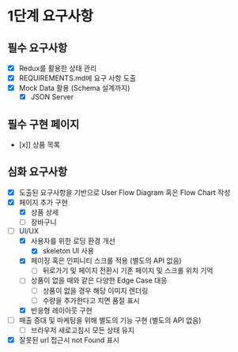 # 1단계 요구사항

## 필수 요구사항

- [x] Redux를 활용한 상태 관리
- [x] REQUIREMENTS.md에 요구 사항 도출
- [x] Mock Data 활용 (Schema 설계까지)
  - [x] JSON Server

## 필수 구현 페이지

- [x]] 상품 목록

## 심화 요구사항

- [x] 도출된 요구사항을 기반으로 User Flow Diagram 혹은 Flow Chart 작성
- [x] 페이지 추가 구현
  - [x] 상품 상세
  - [ ] 장바구니
- [ ] UI/UX
  - [x] 사용자를 위한 로딩 환경 개선
    - [x] skeleton UI 사용
  - [x] 페이징 혹은 인피니티 스크롤 적용 (별도의 API 없음)
    - [ ] 뒤로가기 및 페이지 전환시 기존 페이지 및 스크롤 위치 기억
  - [ ] 상품이 없을 때와 같은 다양한 Edge Case 대응
    - [ ] 상품이 없을 경우 해당 이미지 렌더링
    - [ ] 수량을 추가한다고 치면 품절 표시
  - [x] 반응형 레이아웃 구현
- [ ] 매출 증대 및 마케팅을 위해 별도의 기능 구현 (별도의 API 없음)
  - [ ] 브라우저 새로고침시 모든 상태 유지
- [x] 잘못된 url 접근시 not Found 표시
